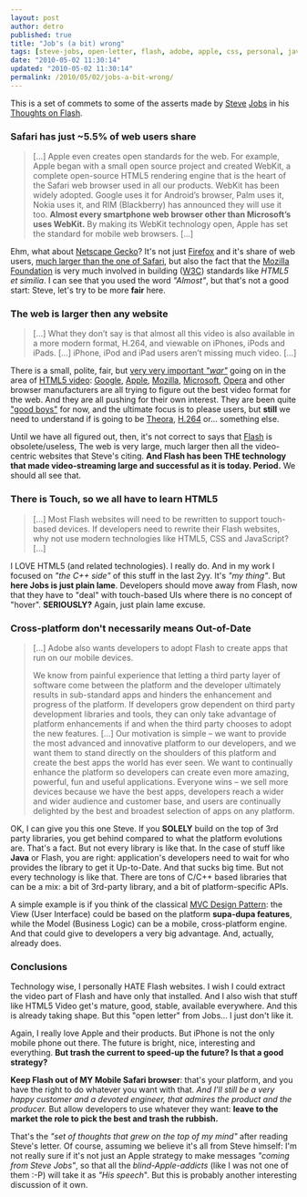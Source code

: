 ```yaml
---
layout: post
author: detro
published: true
title: "Job's (a bit) wrong"
tags: [steve-jobs, open-letter, flash, adobe, apple, css, personal, javascript, it, libraries, frameworks, html5, english, technology, thoughts, view]
date: "2010-05-02 11:30:14"
updated: "2010-05-02 11:30:14"
permalink: /2010/05/02/jobs-a-bit-wrong/
---
```


This is a set of commets to some of the asserts made by <a href="http://en.wikipedia.org/wiki/Steve_Jobs">Steve</a> <a href="http://www.apple.com/pr/bios/jobs.html">Jobs</a> in his <a href="http://www.apple.com/hotnews/thoughts-on-flash/">Thoughts on Flash</a>.

<h3>Safari has just ~5.5% of web users share</h3>
<blockquote>
[...] Apple even creates open standards for the web. For example, Apple began with a small open source project and created WebKit, a complete open-source HTML5 rendering engine that is the heart of the Safari web browser used in all our products. WebKit has been widely adopted. Google uses it for Android’s browser, Palm uses it, Nokia uses it, and RIM (Blackberry) has announced they will use it too. <strong>Almost every smartphone web browser other than Microsoft’s uses WebKit.</strong> By making its WebKit technology open, Apple has set the standard for mobile web browsers. [...]
</blockquote>
Ehm, what about <a href="https://developer.mozilla.org/en/Gecko">Netscape Gecko</a>? It's not just <a href="http://www.mozilla.com/en-US/firefox/firefox.html">Firefox</a> and it's share of web users, <a href="http://en.wikipedia.org/wiki/Usage_share_of_web_browsers">much larger than the one of Safari</a>, but also the fact that the <a href="http://www.mozilla.org/foundation/">Mozilla Foundation</a> is very much involved in building (<a href="http://www.w3.org/">W3C</a>) standards like <em>HTML5 et similia</em>.
I can see that you used the word <em>"Almost"</em>, but that's not a good start: Steve, let's try to be more <strong>fair</strong> here.
<!--more-->
<h3>The web is larger then any website</h3>
<blockquote>
[...]
What they don’t say is that almost all this video is also available in a more modern format, H.264, and viewable on iPhones, iPods and iPads. [...]
iPhone, iPod and iPad users aren’t missing much video.
[...]
</blockquote>
There is a small, polite, fair, but <a href="http://yro.slashdot.org/story/10/04/30/237238/Steve-Jobs-Hints-At-Theora-Lawsuit">very very important <em>"war"</em></a> going on in the area of <a href="http://en.wikipedia.org/wiki/HTML5_video">HTML5 video</a>: <a href="http://www.google.com/">Google</a>, <a href="http://www.apple.com/">Apple</a>, <a href="http://www.mozilla.org/">Mozilla</a>, <a href="http://www.microsoft.com">Microsoft</a>, <a href="http://www.opera.com">Opera</a> and other browser manufacturers are all trying to figure out the best video format for the web. And they are all pushing for their own interest. They are been quite <a href="http://www.engadget.com/2010/04/30/microsoft-weighs-in-the-future-of-the-web-is-html5/">"good boys"</a> for now, and the ultimate focus is to please users, but <strong>still</strong> we need to understand if is going to be <a href="http://www.theora.org/">Theora</a>, <a href="http://www.apple.com/quicktime/technologies/h264/">H.264</a> or... something else.

Until we have all figured out, then, it's not correct to says that <a href="http://www.adobe.com/products/flash/">Flash</a> is obsolete/useless, The web is very large, much larger then all the video-centric websites that Steve's citing. <strong>And Flash has been THE technology that made video-streaming large and successful as it is today. Period.</strong> We should all see that.

<h3>There is Touch, so we all have to learn HTML5</h3>
<blockquote>
[...]
Most Flash websites will need to be rewritten to support touch-based devices. If developers need to rewrite their Flash websites, why not use modern technologies like HTML5, CSS and JavaScript?
[...]
</blockquote>
I LOVE HTML5 (and related technologies). I really do. And in my work I focused on <em>"the C++ side"</em> of this stuff in the last 2yy. It's <em>"my thing"</em>. But <strong>here Jobs is just plain lame</strong>. Developers should move away from Flash, now that they have to "deal" with touch-based UIs where there is no concept of "hover". <strong>SERIOUSLY?</strong> Again, just plain lame excuse.

<h3>Cross-platform don't necessarily means Out-of-Date</h3>
<blockquote>
[...]
Adobe also wants developers to adopt Flash to create apps that run on our mobile devices.

We know from painful experience that letting a third party layer of software come between the platform and the developer ultimately results in sub-standard apps and hinders the enhancement and progress of the platform. If developers grow dependent on third party development libraries and tools, they can only take advantage of platform enhancements if and when the third party chooses to adopt the new features.
[...]
Our motivation is simple – we want to provide the most advanced and innovative platform to our developers, and we want them to stand directly on the shoulders of this platform and create the best apps the world has ever seen. We want to continually enhance the platform so developers can create even more amazing, powerful, fun and useful applications. Everyone wins – we sell more devices because we have the best apps, developers reach a wider and wider audience and customer base, and users are continually delighted by the best and broadest selection of apps on any platform.
</blockquote>
OK, I can give you this one Steve. If you <strong>SOLELY</strong> build on the top of 3rd party libraries, you get behind compared to what the platform evolutions are. That's a fact.
But not every library is like that. In the case of stuff like <strong>Java</strong> or Flash, you are right: application's developers need to wait for who provides the library to get it Up-to-Date. And that sucks big time. But not every technology is like that.
There are tons of C/C++ based libraries that can be a mix: a bit of 3rd-party library, and a bit of platform-specific APIs.

A simple example is if you think of the classical <a href="http://en.wikipedia.org/wiki/Model%E2%80%93view%E2%80%93controller">MVC Design Pattern</a>: the View (User Interface) could be based on the platform <strong>supa-dupa features</strong>, while the Model (Business Logic) can be a mobile, cross-platform engine. And that could give to developers a very big advantage. And, actually, already does.

<h3>Conclusions</h3>
Technology wise, I personally HATE Flash websites. I wish I could extract the video part of Flash and have only that installed. And I also wish that stuff like HTML5 Video get's mature, good, stable, available everywhere. And this is already taking shape. But this "open letter" from Jobs... I just don't like it.

Again, I really love Apple and their products. But iPhone is not the only mobile phone out there. The future is bright, nice, interesting and everything. <strong>But trash the current to speed-up the future? Is that a good strategy?</strong>

<strong>Keep Flash out of MY Mobile Safari browser</strong>: that's your platform, and you have the right to do whatever you want with that. <em>And I'll still be a very happy customer and a devoted engineer, that admires the product and the producer.</em> But allow developers to use whatever they want: <strong>leave to the market the role to pick the best and trash the rubbish.</strong>

That's the <em>"set of thoughts that grew on the top of my mind"</em> after reading Steve's letter. Of course, assuming we believe it's all from Steve himself: I'm not really sure if it's not just an Apple strategy to make messages <em>"coming from Steve Jobs"</em>, so that all the <em>blind-Apple-addicts</em> (like I was not one of them :-P) will take it as <em>"His speech</em>". But this is probably another interesting discussion of it own.
